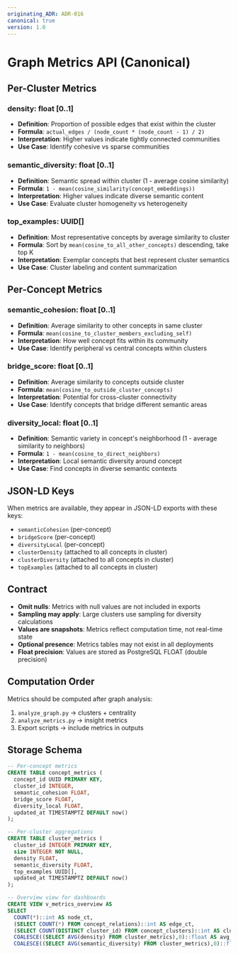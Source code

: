 ```yaml
---
originating_ADR: ADR-016
canonical: true
version: 1.0
---
```


# Graph Metrics API (Canonical)

## Per-Cluster Metrics

### density: float [0..1]
- **Definition**: Proportion of possible edges that exist within the cluster
- **Formula**: `actual_edges / (node_count * (node_count - 1) / 2)`
- **Interpretation**: Higher values indicate tightly connected communities
- **Use Case**: Identify cohesive vs sparse communities

### semantic_diversity: float [0..1]
- **Definition**: Semantic spread within cluster (1 - average cosine similarity)
- **Formula**: `1 - mean(cosine_similarity(concept_embeddings))`
- **Interpretation**: Higher values indicate diverse semantic content
- **Use Case**: Evaluate cluster homogeneity vs heterogeneity

### top_examples: UUID[]
- **Definition**: Most representative concepts by average similarity to cluster
- **Formula**: Sort by `mean(cosine_to_all_other_concepts)` descending, take top K
- **Interpretation**: Exemplar concepts that best represent cluster semantics
- **Use Case**: Cluster labeling and content summarization

## Per-Concept Metrics

### semantic_cohesion: float [0..1]
- **Definition**: Average similarity to other concepts in same cluster
- **Formula**: `mean(cosine_to_cluster_members_excluding_self)`
- **Interpretation**: How well concept fits within its community
- **Use Case**: Identify peripheral vs central concepts within clusters

### bridge_score: float [0..1]
- **Definition**: Average similarity to concepts outside cluster
- **Formula**: `mean(cosine_to_outside_cluster_concepts)`
- **Interpretation**: Potential for cross-cluster connectivity
- **Use Case**: Identify concepts that bridge different semantic areas

### diversity_local: float [0..1]
- **Definition**: Semantic variety in concept's neighborhood (1 - average similarity to neighbors)
- **Formula**: `1 - mean(cosine_to_direct_neighbors)`
- **Interpretation**: Local semantic diversity around concept
- **Use Case**: Find concepts in diverse semantic contexts

## JSON-LD Keys

When metrics are available, they appear in JSON-LD exports with these keys:
- `semanticCohesion` (per-concept)
- `bridgeScore` (per-concept)
- `diversityLocal` (per-concept)
- `clusterDensity` (attached to all concepts in cluster)
- `clusterDiversity` (attached to all concepts in cluster)
- `topExamples` (attached to all concepts in cluster)

## Contract

- **Omit nulls**: Metrics with null values are not included in exports
- **Sampling may apply**: Large clusters use sampling for diversity calculations
- **Values are snapshots**: Metrics reflect computation time, not real-time state
- **Optional presence**: Metrics tables may not exist in all deployments
- **Float precision**: Values are stored as PostgreSQL FLOAT (double precision)

## Computation Order

Metrics should be computed after graph analysis:
1. `analyze_graph.py` → clusters + centrality
2. `analyze_metrics.py` → insight metrics
3. Export scripts → include metrics in outputs

## Storage Schema

```sql
-- Per-concept metrics
CREATE TABLE concept_metrics (
  concept_id UUID PRIMARY KEY,
  cluster_id INTEGER,
  semantic_cohesion FLOAT,
  bridge_score FLOAT,
  diversity_local FLOAT,
  updated_at TIMESTAMPTZ DEFAULT now()
);

-- Per-cluster aggregations
CREATE TABLE cluster_metrics (
  cluster_id INTEGER PRIMARY KEY,
  size INTEGER NOT NULL,
  density FLOAT,
  semantic_diversity FLOAT,
  top_examples UUID[],
  updated_at TIMESTAMPTZ DEFAULT now()
);

-- Overview view for dashboards
CREATE VIEW v_metrics_overview AS
SELECT
  COUNT(*)::int AS node_ct,
  (SELECT COUNT(*) FROM concept_relations)::int AS edge_ct,
  (SELECT COUNT(DISTINCT cluster_id) FROM concept_clusters)::int AS cluster_ct,
  COALESCE((SELECT AVG(density) FROM cluster_metrics),0)::float AS avg_cluster_density,
  COALESCE((SELECT AVG(semantic_diversity) FROM cluster_metrics),0)::float AS avg_cluster_diversity;
```
